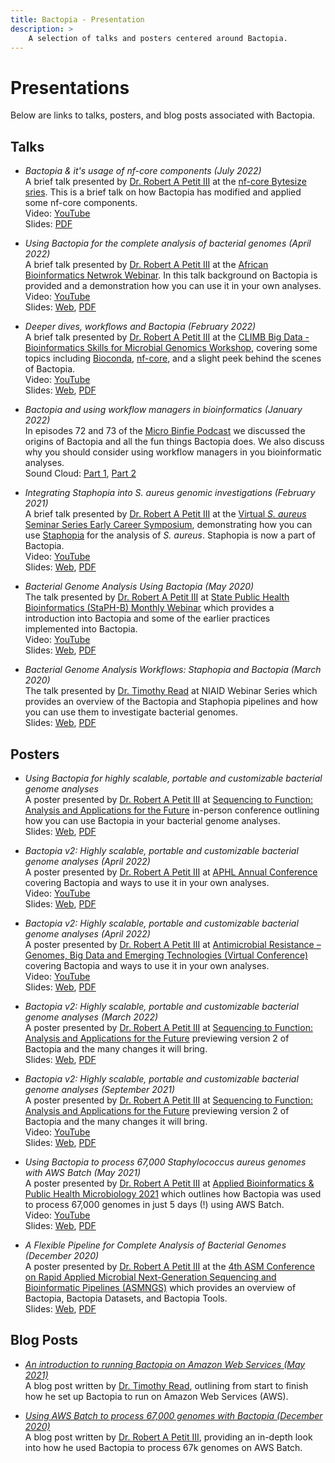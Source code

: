 ```yaml
---
title: Bactopia - Presentation
description: >
    A selection of talks and posters centered around Bactopia.
---
```

# Presentations
Below are links to talks, posters, and blog posts associated with Bactopia.

## Talks

- _Bactopia & it's usage of nf-core components (July 2022)_  
A brief talk presented by [Dr. Robert A Petit III](https://www.robertpetit.com) at the [nf-core Bytesize sries]([https://twitter.com/AfriBioinfoNet/status/1514593623710519299?s=20&t=ntqNaWDlqXt-M946vRtF3g](https://nf-co.re/events/2022/bytesize-bactopia)). This is a brief talk on how Bactopia has modified and applied some nf-core components.  
Video: [YouTube](https://www.youtube.com/watch?v=egjgcmeJ0wQ)  
Slides: [PDF](/data/resources/2022-nf-core-bytesize-bactopia.pdf)  

- _Using Bactopia for the complete analysis of bacterial genomes (April 2022)_  
A brief talk presented by [Dr. Robert A Petit III](https://www.robertpetit.com) at the [African Bioinformatics Netwrok Webinar](https://twitter.com/AfriBioinfoNet/status/1514593623710519299?s=20&t=ntqNaWDlqXt-M946vRtF3g). In this talk background on Bactopia is provided and a demonstration how you can use it in your own analyses.  
Video: [YouTube](https://youtu.be/x-xNO1zZ54s)  
Slides: [Web](https://bit.ly/3LA2SiB), [PDF](/data/resources/2022-abn-bactopia.pdf)  

- _Deeper dives, workflows and Bactopia (February 2022)_  
A brief talk presented by [Dr. Robert A Petit III](https://www.robertpetit.com) at the [CLIMB Big Data - Bioinformatics Skills for Microbial Genomics Workshop](https://www.climb.ac.uk/bioinformatics-skills-microbial-genomics/), covering some topics including [Bioconda](https://bioconda.github.io/), [nf-core](https://nf-co.re/), and a slight peek behind the scenes of Bactopia.  
Video: [YouTube](https://www.youtube.com/watch?v=s0nxMZd58VY)  
Slides: [Web](https://bit.ly/32PNhue), [PDF](/data/resources/2022-bactopia-climb-binf-wokshop.pdf)  

- _Bactopia and using workflow managers in bioinformatics (January 2022)_  
In episodes 72 and 73 of the [Micro Binfie Podcast](https://soundcloud.com/microbinfie) we discussed the origins of Bactopia and all the fun things Bactopia does. We also discuss why you should consider using workflow managers in you bioinformatic analyses.  
Sound Cloud: [Part 1](https://soundcloud.com/microbinfie/bactopia-part-1), [Part 2](https://soundcloud.com/microbinfie/bactopia-part-2)  

- _Integrating Staphopia into S. aureus genomic investigations (February 2021)_  
A brief talk presented by [Dr. Robert A Petit III](https://www.robertpetit.com) at the [Virtual _S. aureus_ Seminar Series Early Career Symposium](https://twitter.com/Keenan__Lacey/status/1352391835994509314), demonstrating how you can use [Staphopia](https://staphopia.emory.edu/) for the analysis of _S. aureus_. Staphopia is now a part of Bactopia.   
Video: [YouTube](https://www.youtube.com/watch?v=ijW_ZwZrwSs)  
Slides: [Web](https://bit.ly/3asgn2C), [PDF](/data/resources/2021-integrating-staphopia.pdf)

- _Bacterial Genome Analysis Using Bactopia (May 2020)_  
The talk presented by [Dr. Robert A Petit III](https://www.robertpetit.com) at [State Public Health Bioinformatics (StaPH-B) Monthly Webinar](https://staphb.org/videos.html) which provides a introduction into Bactopia and some of the earlier practices implemented into Bactopia.  
Video: [YouTube](https://www.youtube.com/watch?v=hECn_fTr_uM)  
Slides: [Web](http://bit.ly/3aKszf4), [PDF](/data/resources/2020-staph-b-bactopia.pdf)  

- _Bacterial Genome Analysis Workflows: Staphopia and Bactopia (March 2020)_  
The talk presented by [Dr. Timothy Read](https://twitter.com/tdread_emory) at NIAID Webinar Series which provides an overview of the Bactopia and Staphopia pipelines and how you can use them to investigate bacterial genomes.  
Slides: [Web](https://bit.ly/3lQpZKo), [PDF](/data/resources/2020-niaid-bactopia-staphopia.pdf)  

## Posters

- _Using Bactopia for highly scalable, portable and customizable bacterial genome analyses_  
A poster presented by [Dr. Robert A Petit III](https://www.robertpetit.com) at [Sequencing to Function: Analysis and Applications for the Future](https://www.lanl.gov/conferences/sequencing-finishing-analysis-future/index.php) in-person conference outlining how you can use Bactopia in your bacterial genome analyses.  
Slides: [Web](https://bit.ly/3QCgrkB), [PDF](/data/resources/2022-sfaf-poster-final.pdf) 

- _Bactopia v2: Highly scalable, portable and customizable bacterial genome analyses (April 2022)_  
A poster presented by [Dr. Robert A Petit III](https://www.robertpetit.com) at [APHL Annual Conference](https://www.aphl.org/conferences/annualmeeting/Pages/default.aspx) covering Bactopia and ways to use it in your own analyses.  
Video: [YouTube](https://youtu.be/pWVa-blIw48)  
Slides: [Web](https://bit.ly/3OLWDdu), [PDF](/data/resources/2022-aphl-conference.pdf)  

- _Bactopia v2: Highly scalable, portable and customizable bacterial genome analyses (April 2022)_  
A poster presented by [Dr. Robert A Petit III](https://www.robertpetit.com) at [Antimicrobial Resistance – Genomes, Big Data and Emerging Technologies (Virtual Conference)](https://coursesandconferences.wellcomeconnectingscience.org/event/antimicrobial-resistance-genomes-big-data-and-emerging-technologies-virtual-conference-20220427/) covering Bactopia and ways to use it in your own analyses.  
Video: [YouTube](https://youtu.be/pWVa-blIw48)  
Slides: [Web](https://bit.ly/3OLWDdu), [PDF](/data/resources/2022-wellcome-amr-conference.pdf)  

- _Bactopia v2: Highly scalable, portable and customizable bacterial genome analyses (March 2022)_  
A poster presented by [Dr. Robert A Petit III](https://www.robertpetit.com) at [Sequencing to Function: Analysis and Applications for the Future](https://www.lanl.gov/conferences/sequencing-finishing-analysis-future/index.php) previewing version 2 of Bactopia and the many changes it will bring.  
Slides: [Web](https://bit.ly/3i6bBvM), [PDF](/data/resources/2022-sfaf-eposter-bactopia-v2-part2.pdf)  

- _Bactopia v2: Highly scalable, portable and customizable bacterial genome analyses (September 2021)_  
A poster presented by [Dr. Robert A Petit III](https://www.robertpetit.com) at [Sequencing to Function: Analysis and Applications for the Future](https://www.lanl.gov/conferences/sequencing-finishing-analysis-future/index.php) previewing version 2 of Bactopia and the many changes it will bring.  
Video: [YouTube](https://youtu.be/boRuctfZTfw)  
Slides: [Web](https://bit.ly/3u4UbVN), [PDF](/data/resources/2021-sfaf-eposter-bactopia-v2.pdf)  

- _Using Bactopia to process 67,000 Staphylococcus aureus genomes with AWS Batch (May 2021)_  
A poster presented by [Dr. Robert A Petit III](https://www.robertpetit.com) at [Applied Bioinformatics & Public Health Microbiology 2021](https://coursesandconferences.wellcomeconnectingscience.org/event/applied-bioinformatics-and-public-health-microbiology-virtual-conference-20210505/) which outlines how Bactopia was used to process 67,000 genomes in just 5 days (!) using AWS Batch.  
Video: [YouTube](https://youtu.be/JywoIlD4-l0)  
Slides: [Web](https://bit.ly/3sAslOT), [PDF](/data/resources/2021-abphm-eposter-bactopia-aws.pdf)

- _A Flexible Pipeline for Complete Analysis of Bacterial Genomes (December 2020)_  
A poster presented by [Dr. Robert A Petit III](https://www.robertpetit.com) at the [4th ASM Conference on Rapid Applied Microbial Next-Generation Sequencing and Bioinformatic Pipelines (ASMNGS)](https://asm.org/Events/ASM-NGS/Home) which provides an overview of Bactopia, Bactopia Datasets, and Bactopia Tools.  
Slides: [Web](https://doi.org/10.6084/m9.figshare.13347992.v1), [PDF](/data/resources/2020-asmngs-eposter-bactopia.pdf)

## Blog Posts

- _[An introduction to running Bactopia on Amazon Web Services (May 2021)](https://emergent.emory.edu/blog/posts/aws-bactopia-intro/)_  
A blog post written by [Dr. Timothy Read](https://twitter.com/tdread_emory), outlining from start to finish how he set up Bactopia to run on Amazon Web Services (AWS).

- _[Using AWS Batch to process 67,000 genomes with Bactopia (December 2020)](https://emergent.emory.edu/blog/posts/bactopia-aws-and-67000-genomes/)_  
A blog post written by [Dr. Robert A Petit III](https://www.robertpetit.com), providing an in-depth look into how he used Bactopia to process 67k genomes on AWS Batch.
